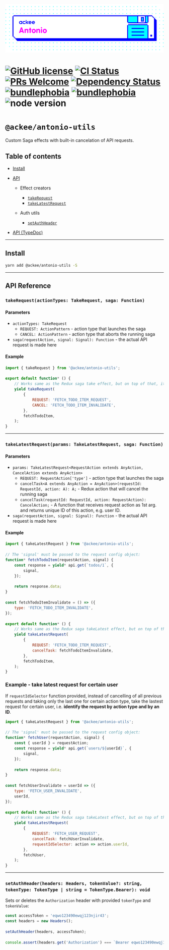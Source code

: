 ![ackee|Antonio](/assets/ackee_git_frontend_antonio.png)

# [![GitHub license](https://img.shields.io/badge/license-MIT-blue.svg)](https://github.com/AckeeCZ/antonio/blob/master/LICENSE) [![CI Status](https://img.shields.io/travis/com/AckeeCZ/antonio.svg?style=flat)](https://travis-ci.com/AckeeCZ/antonio) [![PRs Welcome](https://img.shields.io/badge/PRs-welcome-brightgreen.svg)](https://reactjs.org/docs/how-to-contribute.html#your-first-pull-request) [![Dependency Status](https://img.shields.io/david/AckeeCZ/antonio.svg?style=flat-square)](https://david-dm.org/AckeeCZ/antonio) [![bundlephobia](https://flat.badgen.net/bundlephobia/min/@ackee/antonio-utils)](https://bundlephobia.com/result?p=@ackee/antonio-utils) [![bundlephobia](https://flat.badgen.net/bundlephobia/minzip/@ackee/antonio-utils)](https://bundlephobia.com/result?p=@ackee/antonio-utils) ![node version](https://img.shields.io/node/v/@ackee/antonio-utils)

# `@ackee/antonio-utils`

Custom Saga effects with built-in cancelation of API requests.

## Table of contents

-   [Install](#install)
-   [API](#api)

    -   Effect creators

        -   [`takeRequest`](#api-takeRequest)
        -   [`takeLatestRequest`](#api-takeLatestRequest)

    -   Auth utils
        -   [`setAuthHeader`](#setAuthHeader)

-   [API (TypeDoc)](./docs)

---

## <a name="install"></a>Install

```bash
yarn add @ackee/antonio-utils -S
```

---

## <a name="api"></a>API Reference

### <a name="api-takeRequest"></a>`takeRequest(actionTypes: TakeRequest, saga: Function)`

#### Parameters

-   `actionTypes: TakeRequest`
    -   `REQUEST: ActionPattern` - action type that launches the saga
    -   `CANCEL: ActionPattern` - action type that aborts the running saga
-   `saga(requestAction, signal: Signal): Function` - the actual API request is made here

#### Example

```js
import { takeRequest } from '@ackee/antonio-utils';

export default function* () {
    // Works same as the Redux saga take effect, but on top of that, it cancels the API request.
    yield takeRequest(
        {
            REQUEST: 'FETCH_TODO_ITEM_REQUEST',
            CANCEL: 'FETCH_TODO_ITEM_INVALIDATE',
        },
        fetchTodoItem,
    );
}
```

---

### <a name="api-takeLatestRequest"></a>`takeLatestRequest(params: TakeLatestRequest, saga: Function)`

#### Parameters

-   `params: TakeLatestRequest<RequestAction extends AnyAction, CancelAction extends AnyAction>`
    -   `REQUEST: RequestAction['type']` - action type that launches the saga
    -   `cancelTask<A extends AnyAction = AnyAction>(requestId: RequestId, action: A): A;` - Redux action that will cancel the
        running saga
    -   `cancelTask(requestId: RequestId, action: RequestAction): CancelAction;` - A function that receives request action as 1st arg. and returns unique ID of this action, e.g. user ID.
-   `saga(requestAction, signal: Signal): Function` - the actual API request is made here

#### Example

```js
import { takeLatestRequest } from '@ackee/antonio-utils';

// The 'signal' must be passed to the request config object:
function* fetchTodoItem(requestAction, signal) {
    const response = yield* api.get(`todos/1`, {
        signal,
    });

    return response.data;
}

const fetchTodoItemInvalidate = () => ({
    type: 'FETCH_TODO_ITEM_INVALIDATE',
});

export default function* () {
    // Works same as the Redux saga takeLatest effect, but on top of that, it cancels the API request.
    yield takeLatestRequest(
        {
            REQUEST: 'FETCH_TODO_ITEM_REQUEST',
            cancelTask: fetchTodoItemInvalidate,
        },
        fetchTodoItem,
    );
}
```

### Example - take latest request for certain user

If `requestIdSelector` function provided, instead of cancelling of all previous requests and taking only the last one for certain action type, take the lastest request for certain user, i.e. **identify the request by action type and by an ID**.

```js
import { takeLatestRequest } from '@ackee/antonio-utils';

// The 'signal' must be passed to the request config object:
function* fetchUser(requestAction, signal) {
    const { userId } = requestAction;
    const response = yield* api.get(`users/${userId}`, {
        signal,
    });

    return response.data;
}

const fetchUserInvalidate = userId => ({
    type: 'FETCH_USER_INVALIDATE',
    userId,
});

export default function* () {
    // Works same as the Redux saga takeLatest effect, but on top of that, it cancels the API request.
    yield takeLatestRequest(
        {
            REQUEST: 'FETCH_USER_REQUEST',
            cancelTask: fetchUserInvalidate,
            requestIdSelector: action => action.userId,
        },
        fetchUser,
    );
}
```

---

### <a name="setAuthHeader"></a>`setAuthHeader(headers: Headers, tokenValue?: string, tokenType: TokenType | string = TokenType.Bearer): void`

Sets or deletes the `Authorization` header with provided `tokenType` and `tokenValue`:

```js
const accessToken = 'eqwo123490ewqj123njir43';
const headers = new Headers();

setAuthHeader(headers, accessToken);

console.assert(headers.get('Authorization') === `Bearer eqwo123490ewqj123njir43`);
```

